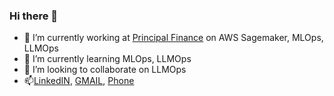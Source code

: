 ### Hi there 👋

- 🔭 I’m currently working at [Principal Finance](https://www.principal.com/) on AWS Sagemaker, MLOps, LLMOps
- 🌱 I’m currently learning MLOps, LLMOps
- 👯 I’m looking to collaborate on LLMOps
- 📫[LinkedIN](https://www.linkedin.com/in/raman-chopra/), [GMAIL](rmnchopra91@gmail.com), [Phone](+91-9654300420)

<!--
**rmnchopra91/rmnchopra91** is a ✨ _special_ ✨ repository because its `README.md` (this file) appears on your GitHub profile.

Here are some ideas to get you started:

- 🔭 I’m currently working on ...
- 🌱 I’m currently learning ...
- 👯 I’m looking to collaborate on ...
- 🤔 I’m looking for help with ...
- 💬 Ask me about ...
- 📫 How to reach me: ...
- 😄 Pronouns: ...
- ⚡ Fun fact: ...
-->
